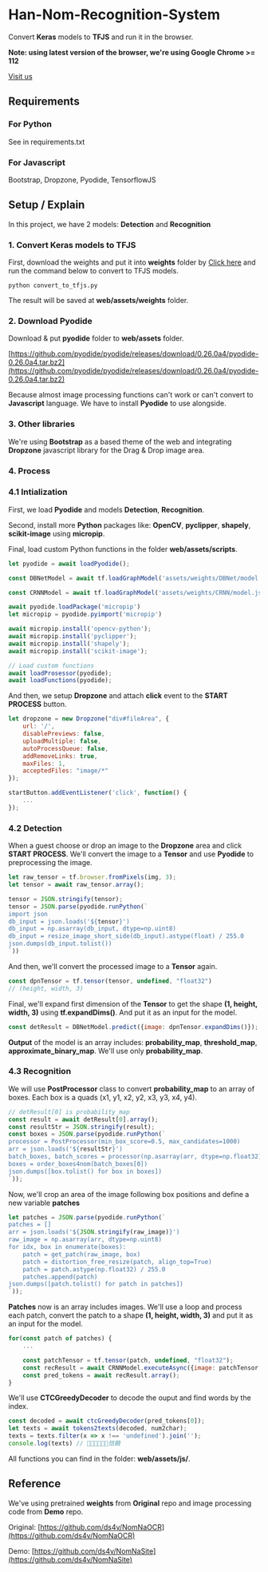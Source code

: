 # Han-Nom-Recognition-System
Convert **Keras** models to **TFJS** and run it in the browser.

**Note: using latest version of the browser, we're using Google Chrome >= 112**

[Visit us]([http://210.211.125.36/])

## Requirements

### For Python

See in requirements.txt

### For Javascript

Bootstrap, Dropzone, Pyodide, TensorflowJS

## Setup / Explain

In this project, we have 2 models: **Detection** and **Recognition**

### 1. Convert Keras models to TFJS

First, download the weights and put it into **weights** folder by [Click here](https://github.com/ds4v/NomNaOCR?tab=readme-ov-file#1-quy-tr%C3%ACnh-hu%E1%BA%A5n-luy%E1%BB%87n) and run the command below to convert to TFJS models.

```shell
python convert_to_tfjs.py
```

The result will be saved at **web/assets/weights** folder.


### 2. Download Pyodide

Download & put **pyodide** folder to **web/assets** folder.

[https://github.com/pyodide/pyodide/releases/download/0.26.0a4/pyodide-0.26.0a4.tar.bz2](https://github.com/pyodide/pyodide/releases/download/0.26.0a4/pyodide-0.26.0a4.tar.bz2)

Because almost image processing functions can't work or can't convert to **Javascript** language. We have to install **Pyodide** to use alongside.

### 3. Other libraries

We're using **Bootstrap** as a based theme of the web and integrating **Dropzone** javascript library for the Drag & Drop image area.

### 4. Process

### 4.1 Intialization

First, we load **Pyodide** and models **Detection**, **Recognition**. 

Second, install more **Python** packages like: **OpenCV**, **pyclipper**, **shapely**, **scikit-image** using **micropip**.

Final, load custom Python functions in the folder **web/assets/scripts**.

```js
let pyodide = await loadPyodide();

const DBNetModel = await tf.loadGraphModel('assets/weights/DBNet/model.json');

const CRNNModel = await tf.loadGraphModel('assets/weights/CRNN/model.json');

await pyodide.loadPackage('micropip')
let micropip = pyodide.pyimport('micropip')

await micropip.install('opencv-python');
await micropip.install('pyclipper');
await micropip.install('shapely');
await micropip.install('scikit-image');

// Load custom functions
await loadProsessor(pyodide);
await loadFunctions(pyodide);
```

And then, we setup **Dropzone** and attach **click** event to the **START PROCESS** button.

```js
let dropzone = new Dropzone("div#fileArea", {
    url: '/',
    disablePreviews: false,
    uploadMultiple: false,
    autoProcessQueue: false,
    addRemoveLinks: true,
    maxFiles: 1,
    acceptedFiles: "image/*"
});

startButton.addEventListener('click', function() {
    ...
});
```

### 4.2 Detection

When a guest choose or drop an image to the **Dropzone** area and click **START PROCESS**. We'll convert the image to a **Tensor** and use **Pyodide** to preprocessing the image.

```js
let raw_tensor = tf.browser.fromPixels(img, 3);
let tensor = await raw_tensor.array();

tensor = JSON.stringify(tensor);
tensor = JSON.parse(pyodide.runPython(`
import json
db_input = json.loads('${tensor}')
db_input = np.asarray(db_input, dtype=np.uint8)
db_input = resize_image_short_side(db_input).astype(float) / 255.0
json.dumps(db_input.tolist())
`))
```

And then, we'll convert the processed image to a **Tensor** again.

```js
const dpnTensor = tf.tensor(tensor, undefined, "float32")
// (height, width, 3)
```

Final, we'll expand first dimension of the **Tensor** to get the shape **(1, height, width, 3)** using **tf.expandDims()**.
And put it as an input for the model.

```js
const detResult = DBNetModel.predict({image: dpnTensor.expandDims()});
```

**Output** of the model is an array includes: **probability_map**, **threshold_map**, **approximate_binary_map**. We'll use only **probability_map**.

### 4.3 Recognition

We will use **PostProcessor** class to convert **probability_map** to an array of boxes. Each box is a quads (x1, y1, x2, y2, x3, y3, x4, y4).

```js
// detResult[0] is probability_map
const result = await detResult[0].array();
const resultStr = JSON.stringify(result);
const boxes = JSON.parse(pyodide.runPython(`
processor = PostProcessor(min_box_score=0.5, max_candidates=1000)
arr = json.loads('${resultStr}')
batch_boxes, batch_scores = processor(np.asarray(arr, dtype=np.float32), [(${img.height}, ${img.width})])
boxes = order_boxes4nom(batch_boxes[0])
json.dumps([box.tolist() for box in boxes])
`));
```

Now, we'll crop an area of the image following box positions and define a new variable **patches**

```js
let patches = JSON.parse(pyodide.runPython(`
patches = []
arr = json.loads('${JSON.stringify(raw_image)}')
raw_image = np.asarray(arr, dtype=np.uint8)
for idx, box in enumerate(boxes):
    patch = get_patch(raw_image, box)                       
    patch = distortion_free_resize(patch, align_top=True)
    patch = patch.astype(np.float32) / 255.0
    patches.append(patch)
json.dumps([patch.tolist() for patch in patches])
`)); 
```

**Patches** now is an array includes images. We'll use a loop and process each patch, convert the patch to a shape 
**(1, height, width, 3)** and put it as an input for the model.

```js
for(const patch of patches) {
    ...

    const patchTensor = tf.tensor(patch, undefined, "float32");
    const recResult = await CRNNModel.executeAsync({image: patchTensor.expandDims()});
    const pred_tokens = await recResult.array();
}
```

We'll use **CTCGreedyDecoder** to decode the ouput and find words by the index.

```js
const decoded = await ctcGreedyDecoder(pred_tokens[0]);
let texts = await tokens2texts(decoded, num2char);
texts = texts.filter(x => x !== 'undefined').join('');    
console.log(texts) // 𡦂才𡦂命窖󰑼恄饒
```

All functions you can find in the folder: **web/assets/js/**.

## Reference

We've using pretrained **weights** from **Original** repo and image processing code from **Demo** repo.

Original: [https://github.com/ds4v/NomNaOCR](https://github.com/ds4v/NomNaOCR)

Demo: [https://github.com/ds4v/NomNaSite](https://github.com/ds4v/NomNaSite)
